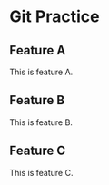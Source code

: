 # Git Practice

## Feature A
This is feature A.

## Feature B
This is feature B.

## Feature C
This is feature C.